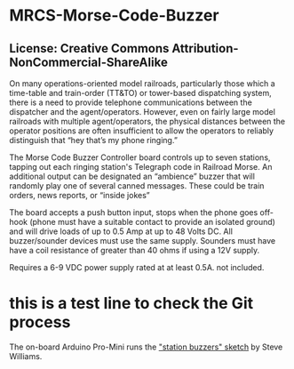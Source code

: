 ﻿# MRCS-Morse-Code-Buzzer
## License: Creative Commons Attribution-NonCommercial-ShareAlike

On many operations-oriented model railroads, particularly those
which a time-table and train-order (TT&TO) or tower-based dispatching
system, there is a need to provide telephone communications between
the dispatcher and the agent/operators. However, even on fairly
large model railroads with multiple agent/operators, the physical
distances between the operator positions are often insufficient to
allow the operators to reliably distinguish that “hey that’s my
phone ringing.”

The Morse Code Buzzer Controller board controls up to seven stations,
tapping out each ringing station's Telegraph code in Railroad Morse.
An additional output can be designated an “ambience” buzzer that
will randomly play one of several canned messages. These could be
train orders, news reports, or “inside jokes”

The board accepts a push button input, stops when the phone goes
off-hook (phone must have a suitable contact to provide an isolated
ground) and will drive loads of up to 0.5 Amp at up to 48 Volts DC.
All buzzer/sounder devices must use the same supply.  Sounders must
have have a coil resistance of greater than 40 ohms if using a 12V
supply.

Requires a 6-9 VDC power supply rated at at least 0.5A. not included.

# this is a test line to check the Git process

The on-board Arduino Pro-Mini runs the
["station buzzers" sketch](https://github.com/stevew1154/station_buzzers)
by Steve Williams.  


